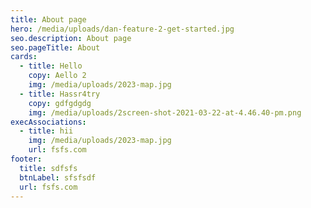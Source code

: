 ```yaml
---
title: About page
hero: /media/uploads/dan-feature-2-get-started.jpg
seo.description: About page
seo.pageTitle: About
cards:
  - title: Hello
    copy: Aello 2
    img: /media/uploads/2023-map.jpg
  - title: Hassr4try
    copy: gdfgdgdg
    img: /media/uploads/2screen-shot-2021-03-22-at-4.46.40-pm.png
execAssociations:
  - title: hii
    img: /media/uploads/2023-map.jpg
    url: fsfs.com
footer:
  title: sdfsfs
  btnLabel: sfsfsdf
  url: fsfs.com
---
```

